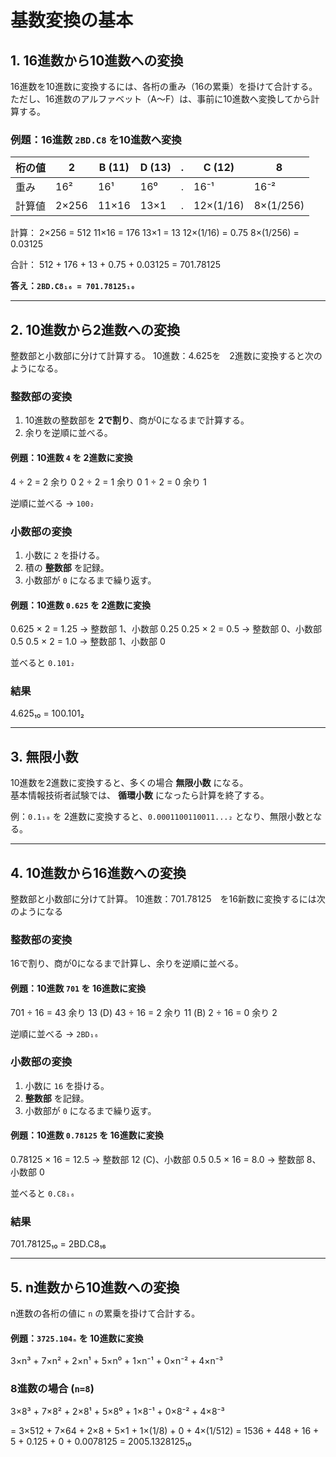 # 基数変換の基本

## 1. 16進数から10進数への変換
16進数を10進数に変換するには、各桁の重み（16の累乗）を掛けて合計する。  
ただし、16進数のアルファベット（A〜F）は、事前に10進数へ変換してから計算する。

### 例題：16進数 `2BD.C8` を10進数へ変換
| 桁の値 | 2 | B (11) | D (13) | . | C (12) | 8 |
|--------|---|--------|--------|---|--------|---|
| 重み   | 16² | 16¹ | 16⁰ | . | 16⁻¹ | 16⁻² |
| 計算値 | 2×256 | 11×16 | 13×1 | . | 12×(1/16) | 8×(1/256) |

計算：
2×256 = 512
11×16 = 176
13×1 = 13
12×(1/16) = 0.75
8×(1/256) = 0.03125

合計：
512 + 176 + 13 + 0.75 + 0.03125 = 701.78125

**答え：`2BD.C8₁₆ = 701.78125₁₀`**

---

## 2. 10進数から2進数への変換
整数部と小数部に分けて計算する。
10進数：4.625を　2進数に変換すると次のようになる。

### 整数部の変換
1. 10進数の整数部を **2で割り**、商が0になるまで計算する。
2. 余りを逆順に並べる。

#### 例題：10進数 `4` を 2進数に変換


4 ÷ 2 = 2 余り 0
2 ÷ 2 = 1 余り 0
1 ÷ 2 = 0 余り 1

逆順に並べる → `100₂`

### 小数部の変換
1. 小数に `2` を掛ける。
2. 積の **整数部** を記録。
3. 小数部が `0` になるまで繰り返す。

#### 例題：10進数 `0.625` を 2進数に変換


0.625 × 2 = 1.25 → 整数部 1、小数部 0.25
0.25 × 2 = 0.5 → 整数部 0、小数部 0.5
0.5 × 2 = 1.0 → 整数部 1、小数部 0

並べると `0.101₂`

### 結果

4.625₁₀ = 100.101₂


---

## 3. 無限小数
10進数を2進数に変換すると、多くの場合 **無限小数** になる。  
基本情報技術者試験では、 **循環小数** になったら計算を終了する。

例：`0.1₁₀` を 2進数に変換すると、`0.0001100110011...₂` となり、無限小数となる。

---

## 4. 10進数から16進数への変換
整数部と小数部に分けて計算。
10進数：701.78125　を16新数に変換するには次のようになる

### 整数部の変換
16で割り、商が0になるまで計算し、余りを逆順に並べる。

#### 例題：10進数 `701` を 16進数に変換

701 ÷ 16 = 43 余り 13 (D)
43 ÷ 16 = 2 余り 11 (B)
2 ÷ 16 = 0 余り 2

逆順に並べる → `2BD₁₆`

### 小数部の変換
1. 小数に `16` を掛ける。
2. **整数部** を記録。
3. 小数部が `0` になるまで繰り返す。

#### 例題：10進数 `0.78125` を 16進数に変換

0.78125 × 16 = 12.5 → 整数部 12 (C)、小数部 0.5
0.5 × 16 = 8.0 → 整数部 8、小数部 0


並べると `0.C8₁₆`

### 結果
701.78125₁₀ = 2BD.C8₁₆




---

## 5. n進数から10進数への変換
n進数の各桁の値に `n` の累乗を掛けて合計する。

#### 例題：`3725.104ₙ` を 10進数に変換


3×n³ + 7×n² + 2×n¹ + 5×n⁰ + 1×n⁻¹ + 0×n⁻² + 4×n⁻³



### 8進数の場合 (`n=8`)

3×8³ + 7×8² + 2×8¹ + 5×8⁰ + 1×8⁻¹ + 0×8⁻² + 4×8⁻³

= 3×512 + 7×64 + 2×8 + 5×1 + 1×(1/8) + 0 + 4×(1/512) = 1536 + 448 + 16 + 5 + 0.125 + 0 + 0.0078125 = 2005.1328125₁₀





